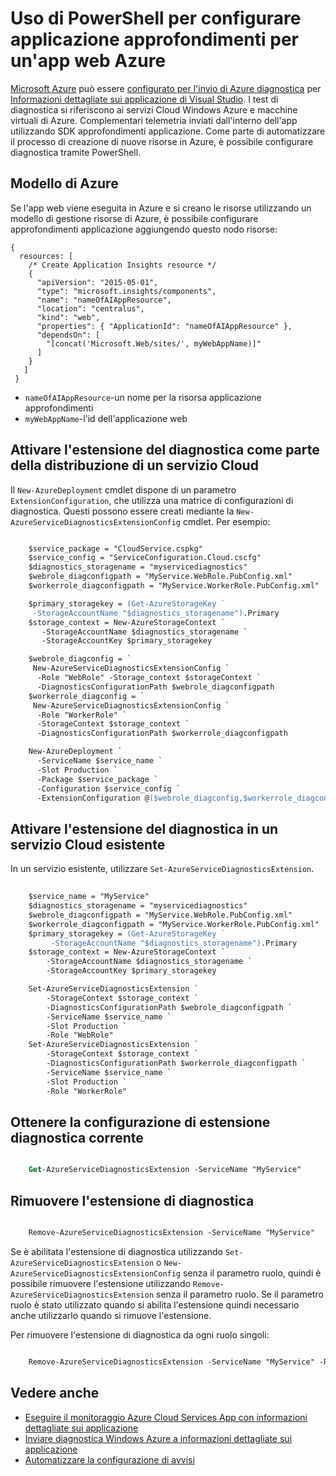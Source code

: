 <properties
    pageTitle="Utilizzo di PowerShell per la configurazione dell'applicazione approfondimenti in un Azure | Microsoft Azure"
    description="Automatizzare la configurazione di diagnostica Azure barra verticale a informazioni dettagliate sui applicazione."
    services="application-insights"
    documentationCenter=".net"
    authors="sbtron"
    manager="douge"/>

<tags
    ms.service="application-insights"
    ms.workload="tbd"
    ms.tgt_pltfrm="ibiza" 
    ms.devlang="na"
    ms.topic="get-started-article"
    ms.date="11/17/2015"
    ms.author="awills"/>

# <a name="using-powershell-to-set-up-application-insights-for-an-azure-web-app"></a>Uso di PowerShell per configurare applicazione approfondimenti per un'app web Azure

[Microsoft Azure](https://azure.com) può essere [configurato per l'invio di Azure diagnostica](app-insights-azure-diagnostics.md) per [Informazioni dettagliate sui applicazione di Visual Studio](app-insights-overview.md). I test di diagnostica si riferiscono ai servizi Cloud Windows Azure e macchine virtuali di Azure. Complementari telemetria inviati dall'interno dell'app utilizzando SDK approfondimenti applicazione. Come parte di automatizzare il processo di creazione di nuove risorse in Azure, è possibile configurare diagnostica tramite PowerShell.

## <a name="azure-template"></a>Modello di Azure

Se l'app web viene eseguita in Azure e si creano le risorse utilizzando un modello di gestione risorse di Azure, è possibile configurare approfondimenti applicazione aggiungendo questo nodo risorse:

    {
      resources: [
        /* Create Application Insights resource */
        {
          "apiVersion": "2015-05-01",
          "type": "microsoft.insights/components",
          "name": "nameOfAIAppResource",
          "location": "centralus",
          "kind": "web",
          "properties": { "ApplicationId": "nameOfAIAppResource" },
          "dependsOn": [
            "[concat('Microsoft.Web/sites/', myWebAppName)]"
          ]
        }
       ]
     } 

* `nameOfAIAppResource`-un nome per la risorsa applicazione approfondimenti
* `myWebAppName`-l'id dell'applicazione web


## <a name="enable-diagnostics-extension-as-part-of-deploying-a-cloud-service"></a>Attivare l'estensione del diagnostica come parte della distribuzione di un servizio Cloud

Il `New-AzureDeployment` cmdlet dispone di un parametro `ExtensionConfiguration`, che utilizza una matrice di configurazioni di diagnostica. Questi possono essere creati mediante la `New-AzureServiceDiagnosticsExtensionConfig` cmdlet. Per esempio:

```ps

    $service_package = "CloudService.cspkg"
    $service_config = "ServiceConfiguration.Cloud.cscfg"
    $diagnostics_storagename = "myservicediagnostics"
    $webrole_diagconfigpath = "MyService.WebRole.PubConfig.xml" 
    $workerrole_diagconfigpath = "MyService.WorkerRole.PubConfig.xml"

    $primary_storagekey = (Get-AzureStorageKey `
     -StorageAccountName "$diagnostics_storagename").Primary
    $storage_context = New-AzureStorageContext `
       -StorageAccountName $diagnostics_storagename `
       -StorageAccountKey $primary_storagekey

    $webrole_diagconfig = `
     New-AzureServiceDiagnosticsExtensionConfig `
      -Role "WebRole" -Storage_context $storageContext `
      -DiagnosticsConfigurationPath $webrole_diagconfigpath
    $workerrole_diagconfig = `
     New-AzureServiceDiagnosticsExtensionConfig `
      -Role "WorkerRole" `
      -StorageContext $storage_context `
      -DiagnosticsConfigurationPath $workerrole_diagconfigpath

    New-AzureDeployment `
      -ServiceName $service_name `
      -Slot Production `
      -Package $service_package `
      -Configuration $service_config `
      -ExtensionConfiguration @($webrole_diagconfig,$workerrole_diagconfig)

``` 

## <a name="enable-diagnostics-extension-on-an-existing-cloud-service"></a>Attivare l'estensione del diagnostica in un servizio Cloud esistente

In un servizio esistente, utilizzare `Set-AzureServiceDiagnosticsExtension`.

```ps
 
    $service_name = "MyService"
    $diagnostics_storagename = "myservicediagnostics"
    $webrole_diagconfigpath = "MyService.WebRole.PubConfig.xml" 
    $workerrole_diagconfigpath = "MyService.WorkerRole.PubConfig.xml"
    $primary_storagekey = (Get-AzureStorageKey `
         -StorageAccountName "$diagnostics_storagename").Primary
    $storage_context = New-AzureStorageContext `
        -StorageAccountName $diagnostics_storagename `
        -StorageAccountKey $primary_storagekey

    Set-AzureServiceDiagnosticsExtension `
        -StorageContext $storage_context `
        -DiagnosticsConfigurationPath $webrole_diagconfigpath `
        -ServiceName $service_name `
        -Slot Production `
        -Role "WebRole" 
    Set-AzureServiceDiagnosticsExtension `
        -StorageContext $storage_context `
        -DiagnosticsConfigurationPath $workerrole_diagconfigpath `
        -ServiceName $service_name `
        -Slot Production `
        -Role "WorkerRole"
```

## <a name="get-current-diagnostics-extension-configuration"></a>Ottenere la configurazione di estensione diagnostica corrente

```ps

    Get-AzureServiceDiagnosticsExtension -ServiceName "MyService"
```


## <a name="remove-diagnostics-extension"></a>Rimuovere l'estensione di diagnostica

```ps

    Remove-AzureServiceDiagnosticsExtension -ServiceName "MyService"
```

Se è abilitata l'estensione di diagnostica utilizzando `Set-AzureServiceDiagnosticsExtension` o `New-AzureServiceDiagnosticsExtensionConfig` senza il parametro ruolo, quindi è possibile rimuovere l'estensione utilizzando `Remove-AzureServiceDiagnosticsExtension` senza il parametro ruolo. Se il parametro ruolo è stato utilizzato quando si abilita l'estensione quindi necessario anche utilizzarlo quando si rimuove l'estensione.

Per rimuovere l'estensione di diagnostica da ogni ruolo singoli:

```ps

    Remove-AzureServiceDiagnosticsExtension -ServiceName "MyService" -Role "WebRole"
```


## <a name="see-also"></a>Vedere anche

* [Eseguire il monitoraggio Azure Cloud Services App con informazioni dettagliate sui applicazione](app-insights-cloudservices.md)
* [Inviare diagnostica Windows Azure a informazioni dettagliate sui applicazione](app-insights-azure-diagnostics.md)
* [Automatizzare la configurazione di avvisi](app-insights-powershell-alerts.md)

